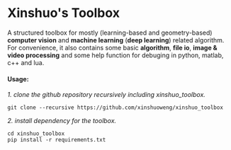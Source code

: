 # Xinshuo's Toolbox
A structured toolbox for mostly (learning-based and geometry-based) **computer vision** and **machine learning** (**deep learning**) related algorithm. For convenience, it also contains some basic **algorithm**, **file io**, **image & video processing** and some help function for debuging in python, matlab, c++ and lua.

#### Usage:

*1. clone the github repository recursively including xinshuo_toolbox.*
~~~shell
git clone --recursive https://github.com/xinshuoweng/xinshuo_toolbox
~~~

*2. install dependency for the toolbox.*
~~~shell
cd xinshuo_toolbox
pip install -r requirements.txt
~~~
